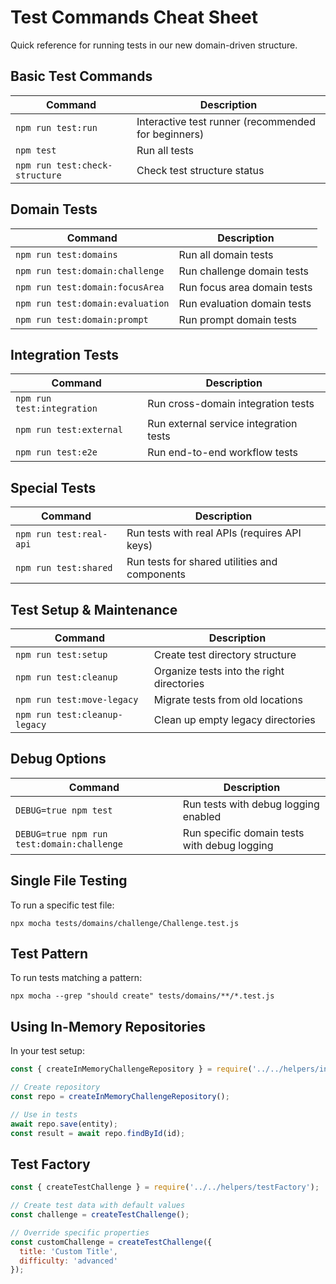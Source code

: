 # Test Commands Cheat Sheet

Quick reference for running tests in our new domain-driven structure.

## Basic Test Commands

| Command | Description |
|---------|-------------|
| `npm run test:run` | Interactive test runner (recommended for beginners) |
| `npm test` | Run all tests |
| `npm run test:check-structure` | Check test structure status |

## Domain Tests

| Command | Description |
|---------|-------------|
| `npm run test:domains` | Run all domain tests |
| `npm run test:domain:challenge` | Run challenge domain tests |
| `npm run test:domain:focusArea` | Run focus area domain tests |
| `npm run test:domain:evaluation` | Run evaluation domain tests |
| `npm run test:domain:prompt` | Run prompt domain tests |

## Integration Tests

| Command | Description |
|---------|-------------|
| `npm run test:integration` | Run cross-domain integration tests |
| `npm run test:external` | Run external service integration tests |
| `npm run test:e2e` | Run end-to-end workflow tests |

## Special Tests

| Command | Description |
|---------|-------------|
| `npm run test:real-api` | Run tests with real APIs (requires API keys) |
| `npm run test:shared` | Run tests for shared utilities and components |

## Test Setup & Maintenance

| Command | Description |
|---------|-------------|
| `npm run test:setup` | Create test directory structure |
| `npm run test:cleanup` | Organize tests into the right directories |
| `npm run test:move-legacy` | Migrate tests from old locations |
| `npm run test:cleanup-legacy` | Clean up empty legacy directories |

## Debug Options

| Command | Description |
|---------|-------------|
| `DEBUG=true npm test` | Run tests with debug logging enabled |
| `DEBUG=true npm run test:domain:challenge` | Run specific domain tests with debug logging |

## Single File Testing

To run a specific test file:

```
npx mocha tests/domains/challenge/Challenge.test.js
```

## Test Pattern

To run tests matching a pattern:

```
npx mocha --grep "should create" tests/domains/**/*.test.js
```

## Using In-Memory Repositories

In your test setup:

```javascript
const { createInMemoryChallengeRepository } = require('../../helpers/inMemory/inMemoryRepository');

// Create repository
const repo = createInMemoryChallengeRepository();

// Use in tests
await repo.save(entity);
const result = await repo.findById(id);
```

## Test Factory

```javascript
const { createTestChallenge } = require('../../helpers/testFactory');

// Create test data with default values
const challenge = createTestChallenge();

// Override specific properties
const customChallenge = createTestChallenge({
  title: 'Custom Title',
  difficulty: 'advanced'
});
``` 